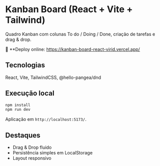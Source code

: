 # Kanban Board (React + Vite + Tailwind)

Quadro Kanban com colunas To do / Doing / Done, criação de tarefas e drag & drop.

🔗 **Deploy online: https://kanban-board-react-virid.vercel.app/

## Tecnologias
React, Vite, TailwindCSS, @hello-pangea/dnd

## Execução local
```bash
npm install
npm run dev
```
Aplicação em `http://localhost:5173/`.

## Destaques
- Drag & Drop fluido
- Persistência simples em LocalStorage
- Layout responsivo
